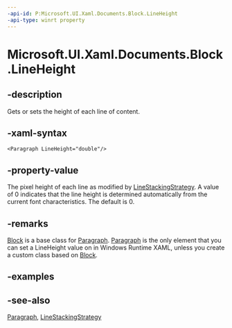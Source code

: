 ```yaml
---
-api-id: P:Microsoft.UI.Xaml.Documents.Block.LineHeight
-api-type: winrt property
---
```


<!-- Property syntax
public double LineHeight { get;  set; }
-->

# Microsoft.UI.Xaml.Documents.Block.LineHeight

## -description
Gets or sets the height of each line of content.

## -xaml-syntax
```xaml
<Paragraph LineHeight="double"/>
```


## -property-value
The pixel height of each line as modified by [LineStackingStrategy](block_linestackingstrategy.md). A value of 0 indicates that the line height is determined automatically from the current font characteristics. The default is 0.

## -remarks
[Block](block.md) is a base class for [Paragraph](paragraph.md). [Paragraph](paragraph.md) is the only element that you can set a LineHeight value on in Windows Runtime XAML, unless you create a custom class based on [Block](block.md).

## -examples

## -see-also
[Paragraph](paragraph.md), [LineStackingStrategy](block_linestackingstrategy.md)
